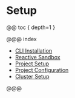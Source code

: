 # Setup

@@ toc { depth=1 }

@@@ index

* [CLI Installation](cli-installation.md)
* [Reactive Sandbox](reactive-sandbox.md)
* [Project Setup](project-setup.md)
* [Project Configuration](project-configuration.md)
* [Cluster Setup](cluster-setup.md)

@@@
